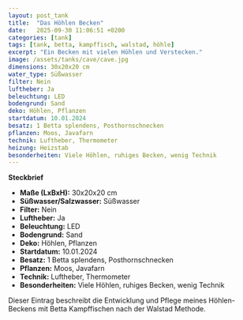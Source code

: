```yaml
---
layout: post_tank
title:  "Das Höhlen Becken"
date:   2025-09-30 11:06:51 +0200
categories: [tank]
tags: [tank, betta, kampffisch, walstad, höhle]
excerpt: "Ein Becken mit vielen Höhlen und Verstecken."
image: /assets/tanks/cave/cave.jpg
dimensions: 30x20x20 cm
water_type: Süßwasser
filter: Nein
luftheber: Ja
beleuchtung: LED
bodengrund: Sand
deko: Höhlen, Pflanzen
startdatum: 10.01.2024
besatz: 1 Betta splendens, Posthornschnecken
pflanzen: Moos, Javafarn
technik: Luftheber, Thermometer
heizung: Heizstab
besonderheiten: Viele Höhlen, ruhiges Becken, wenig Technik
---
```


**Steckbrief**

- **Maße (LxBxH):** 30x20x20 cm  
- **Süßwasser/Salzwasser:** Süßwasser  
- **Filter:** Nein  
- **Luftheber:** Ja  
- **Beleuchtung:** LED  
- **Bodengrund:** Sand  
- **Deko:** Höhlen, Pflanzen  
- **Startdatum:** 10.01.2024  
- **Besatz:** 1 Betta splendens, Posthornschnecken  
- **Pflanzen:** Moos, Javafarn  
- **Technik:** Luftheber, Thermometer  
- **Besonderheiten:** Viele Höhlen, ruhiges Becken, wenig Technik  

Dieser Eintrag beschreibt die Entwicklung und Pflege meines Höhlen-Beckens mit Betta Kampffischen nach der Walstad Methode.
